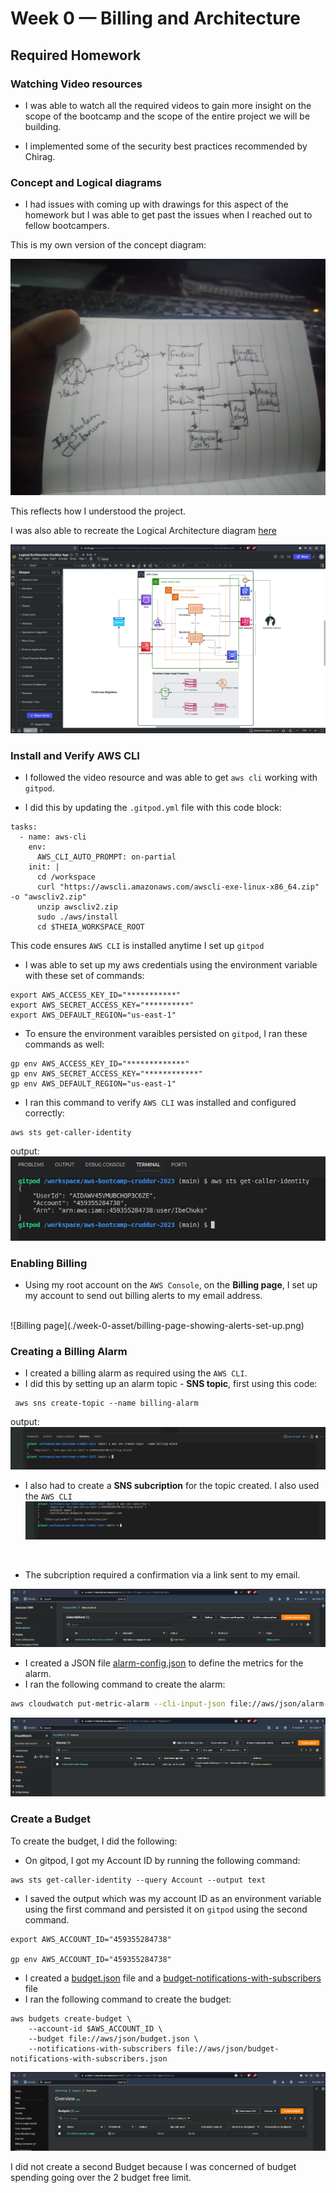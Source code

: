 # Week 0 — Billing and Architecture

## Required Homework

### Watching Video resources
- I was able to watch all the required videos to gain more insight on the scope of the bootcamp and the scope of the entire project we will be building.

- I implemented some of the security best practices recommended by Chirag.

### Concept and Logical diagrams
- I had issues with coming up with drawings for this aspect of the homework but I was able to get past the issues when I reached out to fellow bootcampers.

This is my own version of the concept diagram:

![cruddur-concept-diagram](./week-0-asset/cruddur-concept-architecture-diagram.png)
<br>

This reflects how I understood the project.

I was also able to recreate the Logical Architecture diagram [here](https://lucid.app/lucidchart/58f70b13-17b2-4378-977b-04a55c54451e/edit?viewport_loc=-248%2C192%2C2231%2C1253%2C0_0&invitationId=inv_33da70b3-8d0d-4a57-a006-b526045dc68e) <br>

![cruddur-logical-architecture-diagram](./week-0-asset/cruddur-logical-architecture-diagram.png)
<br>


### Install and Verify AWS CLI
- I followed the video resource and was able to get ```aws cli``` working with ```gitpod```.

- I did this by updating the ```.gitpod.yml``` file with this code block:

```
tasks:
  - name: aws-cli
    env:
      AWS_CLI_AUTO_PROMPT: on-partial
    init: |
      cd /workspace
      curl "https://awscli.amazonaws.com/awscli-exe-linux-x86_64.zip" -o "awscliv2.zip"
      unzip awscliv2.zip
      sudo ./aws/install
      cd $THEIA_WORKSPACE_ROOT
```
This code ensures ```AWS CLI``` is installed anytime I set up ```gitpod```

- I was able to set up my aws credentials using the environment variable with these set of commands:

```
export AWS_ACCESS_KEY_ID="***********"
export AWS_SECRET_ACCESS_KEY="**********"
export AWS_DEFAULT_REGION="us-east-1"
```
- To ensure the environment varaibles persisted on ```gitpod```, I ran these commands as well:

```
gp env AWS_ACCESS_KEY_ID="*************"
gp env AWS_SECRET_ACCESS_KEY="************"
gp env AWS_DEFAULT_REGION="us-east-1"
```

- I ran this command to verify ```AWS CLI``` was installed and configured correctly:
```
aws sts get-caller-identity
```
output:
<br>
![aws-cli-config](./week-0-asset/aws-cli-config.png)
<br>

### Enabling Billing
- Using my root account on the ```AWS Console```, on the **Billing page**, I set up my account to send out billing alerts to my email address.
<br>
![Billing page](./week-0-asset/billing-page-showing-alerts-set-up.png)
<br>

### Creating a Billing Alarm
- I created a billing alarm as required using the ```AWS CLI```.
- I did this by setting up an alarm topic - **SNS topic**, first using this code:
```
 aws sns create-topic --name billing-alarm
 ```
 output:
 ![sns output](./week-0-asset/sns-topic-output.png)
 <br>

 - I also had to create a **SNS subcription** for the topic created. I also used the ```AWS CLI```
 ![sns sub](./week-0-asset/sns-subscription.png)
 <br>

 - The subcription required a confirmation via a link sent to my email.

 ![](./week-0-asset/sns-sub-confirmation.png)
 <br>
 - I created a JSON file [alarm-config.json](https://github.com/IbeChuksVictor/aws-bootcamp-cruddur-2023/blob/main/aws/json/alarm-config.json) to define the metrics for the alarm. 
- I ran the following command to create the alarm:
```bash
aws cloudwatch put-metric-alarm --cli-input-json file://aws/json/alarm-config.json
```
![billing alarm](./week-0-asset/cloudwatch.png)  


 ### Create a Budget
To create the budget, I did the following:
- On gitpod, I got my Account ID by running the following command:
```
aws sts get-caller-identity --query Account --output text
```
- I saved the output which was my account ID as an environment variable using the first command and persisted it on ```gitpod``` using the second command.
```
export AWS_ACCOUNT_ID="459355284738"

gp env AWS_ACCOUNT_ID="459355284738"
```
- I created a [budget.json](https://github.com/IbeChuksVictor/aws-bootcamp-cruddur-2023/blob/main/aws/json/budget.json) file and a [budget-notifications-with-subscribers](https://github.com/IbeChuksVictor/aws-bootcamp-cruddur-2023/blob/main/aws/json/budget-notification-with-subscribers.json) file
- I ran the following command to create the budget:
```
aws budgets create-budget \
    --account-id $AWS_ACCOUNT_ID \
    --budget file://aws/json/budget.json \
    --notifications-with-subscribers file://aws/json/budget-notifications-with-subscribers.json
```
![aws budget](./week-0-asset/aws-budget.png)  

I did not create a second Budget because I was concerned of budget spending going over the 2 budget free limit.